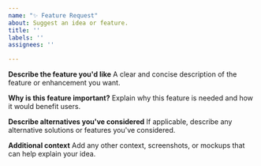 ```yaml
---
name: "✨ Feature Request"
about: Suggest an idea or feature.
title: ''
labels: ''
assignees: ''

---
```


**Describe the feature you'd like**
A clear and concise description of the feature or enhancement you want.

**Why is this feature important?**
Explain why this feature is needed and how it would benefit users.

**Describe alternatives you've considered**
If applicable, describe any alternative solutions or features you've considered.

**Additional context**
Add any other context, screenshots, or mockups that can help explain your idea.
